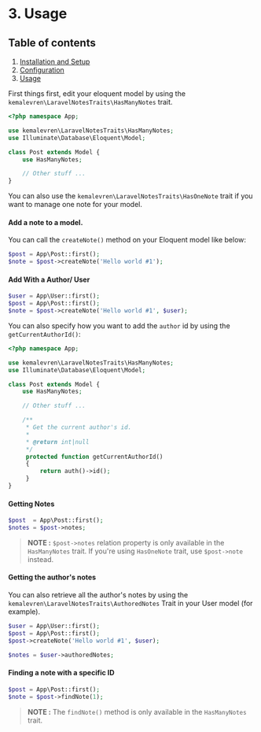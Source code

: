 # 3. Usage

## Table of contents

  1. [Installation and Setup](1-Installation-and-Setup.md)
  2. [Configuration](2-Configuration.md)
  3. [Usage](3-Usage.md)

First things first, edit your eloquent model by using the `kemalevren\LaravelNotesTraits\HasManyNotes` trait.

```php
<?php namespace App;

use kemalevren\LaravelNotesTraits\HasManyNotes;
use Illuminate\Database\Eloquent\Model;

class Post extends Model {
    use HasManyNotes;

    // Other stuff ...
}
```

You can also use the `kemalevren\LaravelNotesTraits\HasOneNote` trait if you want to manage one note for your model.

#### Add a note to a model.

You can call the `createNote()` method on your Eloquent model like below:

```php
$post = App\Post::first();
$note = $post->createNote('Hello world #1');
```

#### Add With a Author/ User

```php
$user = App\User::first();
$post = App\Post::first();
$note = $post->createNote('Hello world #1', $user);
```

You can also specify how you want to add the `author` id by using the `getCurrentAuthorId()`:

```php
<?php namespace App;

use kemalevren\LaravelNotesTraits\HasManyNotes;
use Illuminate\Database\Eloquent\Model;

class Post extends Model {
    use HasManyNotes;

    // Other stuff ...

    /**
     * Get the current author's id.
     *
     * @return int|null
     */
     protected function getCurrentAuthorId()
     {
         return auth()->id();
     }
}
```

#### Getting Notes

```php
$post  = App\Post::first();
$notes = $post->notes;
```

> **NOTE :** `$post->notes` relation property is only available in the `HasManyNotes` trait. If you're using `HasOneNote` trait, use `$post->note` instead.    

#### Getting the author's notes

You can also retrieve all the author's notes by using the `kemalevren\LaravelNotesTraits\AuthoredNotes` Trait in your User model (for example).

```php
$user = App\User::first();
$post = App\Post::first();
$post->createNote('Hello world #1', $user);

$notes = $user->authoredNotes;
```

#### Finding a note with a specific ID

```php
$post = App\Post::first();
$note = $post->findNote(1);
```

> **NOTE :** The `findNote()` method is only available in the `HasManyNotes` trait.
